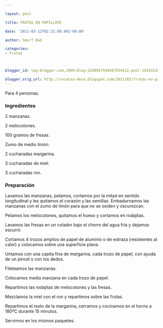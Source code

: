 ```yaml
---

layout: post

title: FRUTAS EN PAPILLOTE

date: '2011-03-12T02:31:00.002-08:00'

author: Smurf Dad

categories:
- Frutas



blogger_id: tag:blogger.com,1999:blog-5299957599287034512.post-192915380782684417

blogger_orig_url: http://recetas-desa.blogspot.com/2011/03/frutas-en-papillote.html
---
```


Para 4 personas.

<h3>Ingredientes</h3>

2 manzanas.

2 melocotones.

100 gramos de fresas.

Zumo de medio limón.

2 cucharadas margarina.

3 cucharadas de miel.

3 cucharadas ron.

<h3>Preparación</h3>

Lavamos las manzanas, pelamos, cortamos por la mitad en sentido longitudinal y les quitamos el corazón y las semillas. Embadurnamos las manzanas con el zumo de limón para que no se oxiden y oscurezcan.

Pelamos los melocotones, quitamos el hueso y cortamos en rodajitas.

Lavamos las fresas en un colador bajo el chorro del agua fría y dejamos escurrir.

Cortamos 4 trozos amplios de papel de aluminio o de estraza (resistentes al calor) y colocamos sobre una superficie plana.

Untamos con una capita fina de margarina, cada trozo de papel, con ayuda de un pincel o con los dedos.

Fileteamos las manzanas.

Colocamos media manzana en cada trozo de papel.

Repartimos las rodajitas de melocotones y las fresas.

Mezclamos la miel con el ron y repartimos sobre las frutas.

Repartimos el resto de la margarina, cerramos y cocinamos en el horno a 180ºC durante 15 minutos.

Servimos en los mismos paquetes.